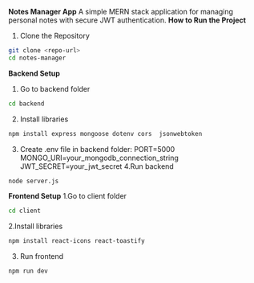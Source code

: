 **Notes Manager App** 
A simple MERN stack application for managing personal notes with secure JWT authentication.
**How to Run the Project**
1. Clone the Repository
``` bash
git clone <repo-url>
cd notes-manager
```
 **Backend Setup**
1. Go to backend folder
``` bash
cd backend
```
2. Install libraries
``` bash
npm install express mongoose dotenv cors  jsonwebtoken
```
3. Create .env file in backend folder:
   PORT=5000
   MONGO_URI=your_mongodb_connection_string
   JWT_SECRET=your_jwt_secret
4.Run backend
``` bash
node server.js
```
**Frontend Setup**
1.Go to client folder
``` bash
cd client
```
2.Install libraries
``` bash
npm install react-icons react-toastify
```
3. Run frontend
``` bash
npm run dev
```


   
   
